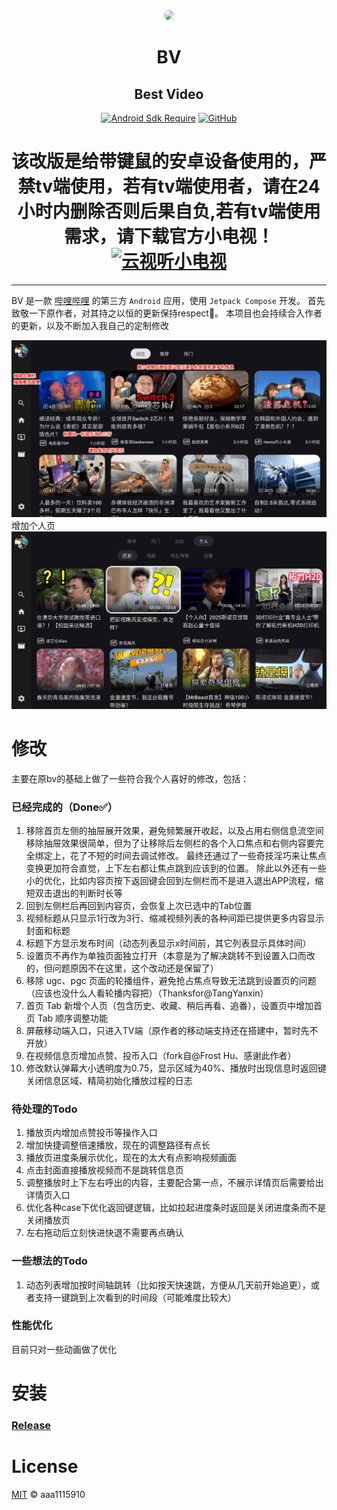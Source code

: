 <div align="center">

<img src="app/shared/src/main/res/drawable/ic_banner.webp" style="border-radius: 24px; margin-top: 32px;"/>

# BV
## Best Video

[![Android Sdk Require](https://img.shields.io/badge/Android-5.0%2B-informational?logo=android)](https://apilevels.com/#:~:text=Jetpack%20Compose%20requires%20a%20minSdk%20of%2021%20or%20higher)
[![GitHub](https://img.shields.io/github/license/Leelion96/bv)](https://github.com/Leelion96/bv)

# 该改版是给带键鼠的安卓设备使用的，严禁tv端使用，若有tv端使用者，请在24小时内删除否则后果自负,若有tv端使用需求，请下载官方小电视！[![云视听小电视](https://img.shields.io/badge/bilibili-下载-informational?logo=bilibili)](https://app.bilibili.com)
</div>

---
BV 是一款 [哔哩哔哩](https://www.bilibili.com) 的第三方 `Android` 应用，使用 `Jetpack Compose` 开发。
首先致敬一下原作者，对其持之以恒的更新保持respect🫡。
本项目也会持续合入作者的更新，以及不断加入我自己的定制修改

![screenshots.webp](screenshots.webp)
增加个人页
![screenshots.webp](screenshots1.webp)

[//]: # (<img alt="新增个人页" src="screenshots1.webp" width="500" />)

# 修改
主要在原bv的基础上做了一些符合我个人喜好的修改，包括：

### 已经完成的（Done✅）

1. 移除首页左侧的抽屉展开效果，避免频繁展开收起，以及占用右侧信息流空间
    移除抽屉效果很简单，但为了让移除后左侧栏的各个入口焦点和右侧内容要完全绑定上，花了不短的时间去调试修改。
最终还通过了一些奇技淫巧来让焦点变换更加符合直觉，上下左右都让焦点跳到应该到的位置。
除此以外还有一些小的优化，比如内容页按下返回键会回到左侧栏而不是进入退出APP流程，缩短双击退出的判断时长等
2. 回到左侧栏后再回到内容页，会恢复上次已选中的Tab位置
3. 视频标题从只显示1行改为3行、缩减视频列表的各种间距已提供更多内容显示封面和标题
4. 标题下方显示发布时间（动态列表显示x时间前，其它列表显示具体时间）
5. 设置页不再作为单独页面独立打开（本意是为了解决跳转不到设置入口而改的，但问题原因不在这里，这个改动还是保留了）
6. 移除 ugc、pgc 页面的轮播组件，避免抢占焦点导致无法跳到设置页的问题（应该也没什么人看轮播内容把）（Thanksfor@TangYanxin）
7. 首页 Tab 新增个人页（包含历史、收藏、稍后再看、追番），设置页中增加首页 Tab 顺序调整功能
8. 屏蔽移动端入口，只进入TV端（原作者的移动端支持还在搭建中，暂时先不开放）
9. 在视频信息页增加点赞、投币入口（fork自@Frost Hu、感谢此作者）
10. 修改默认弹幕大小透明度为0.75，显示区域为40%、播放时出现信息时返回键关闭信息区域、精简初始化播放过程的日志

### 待处理的Todo
1. 播放页内增加点赞投币等操作入口
2. 增加快捷调整倍速播放，现在的调整路径有点长
3. 播放页进度条展示优化，现在的太大有点影响视频画面
4. 点击封面直接播放视频而不是跳转信息页
5. 调整播放时上下左右呼出的内容，主要配合第一点，不展示详情页后需要给出详情页入口
6. 优化各种case下优化返回键逻辑，比如拉起进度条时返回是关闭进度条而不是关闭播放页
7. 左右拖动后立刻快进快退不需要再点确认

### 一些想法的Todo
1. 动态列表增加按时间轴跳转（比如按天快速跳，方便从几天前开始追更），或者支持一键跳到上次看到的时间段（可能难度比较大）

### 性能优化
目前只对一些动画做了优化

# 安装
### [Release](https://github.com/Leelion96/bv/releases)

# License
[MIT](LICENSE) © aaa1115910